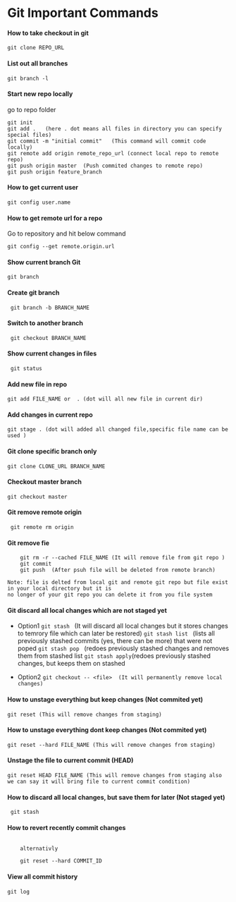 # Git Important Commands

#### How to take checkout in git
``` 
git clone REPO_URL 
```

#### List out all branches 
```  
git branch -l 
```

#### Start new repo locally
go to repo folder
``` 
git init
git add .   (here . dot means all files in directory you can specify special files)
git commit -m "initial commit"   (This command will commit code locally)
git remote add origin remote_repo_url (connect local repo to remote repo)
git push origin master  (Push commited changes to remote repo)
git push origin feature_branch
```

#### How to get current user
``` 
git config user.name 
```

#### How to get remote url for a repo
Go to repository and hit below command
``` 
git config --get remote.origin.url 
```

#### Show current branch Git
``` git branch ```

#### Create git branch 
``` git branch -b BRANCH_NAME```

#### Switch to another branch
``` git checkout BRANCH_NAME```

#### Show current changes in files
``` git status```

#### Add new file in repo
``` git add FILE_NAME or  . (dot will all new file in current dir) ```

#### Add changes in current repo
``` git stage . (dot will added all changed file,specific file name can be used ) ```

#### Git clone specific branch only 
``` git clone CLONE_URL BRANCH_NAME  ```

#### Checkout master branch
``` git checkout master ```

#### Git remove remote origin 
```  git remote rm origin ```
 
#### Git remove fie
``` 
    git rm -r --cached FILE_NAME (It will remove file from git repo )
    git commit 
    git push  (After psuh file will be deleted from remote branch)
    
Note: file is delted from local git and remote git repo but file exist in your local directory but it is 
no longer of your git repo you can delete it from you file system

```

#### Git discard all local changes which are not staged yet
* Option1
```git stash ``` (It will discard all local changes but it stores changes to temrory file which can later be restored)
```git stash list ``` (lists all previously stashed commits (yes, there can be more) that were not poped
```git stash pop ``` (redoes previously stashed changes and removes them from stashed list
``` git stash apply ```(redoes previously stashed changes, but keeps them on stashed

* Option2
```git checkout -- <file>  (It will permanently remove local changes)```
  
#### How to unstage everything but keep changes (Not commited yet)
 ```git reset (This will remove changes from staging)```

#### How to unstage everything dont keep changes (Not commited yet)
 ```git reset --hard FILE_NAME (This will remove changes from staging)```

#### Unstage the file to current commit (HEAD)
 ```git reset HEAD FILE_NAME (This will remove changes from staging also we can say it will bring file to current commit condition)```

#### How to discard all local changes, but save them for later (Not staged yet)
```  git stash ```

#### How to revert recently commit changes
```git reset --hard HEAD~1 (It will set your file to previous commit) 

    alternativly
    
    git reset --hard COMMIT_ID 
```    
#### View all commit history

```git log```


